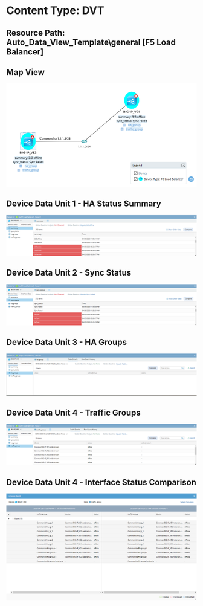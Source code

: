 # Content Type: DVT
## Resource Path: Auto_Data_View_Template\general [F5 Load Balancer]

## Map View

  ![](images/f5_ha_dvt.png)

## Device Data Unit 1 - HA Status Summary

  ![](images/f5_ha_du_01.png)

## Device Data Unit 2 - Sync Status

  ![](images/f5_ha_du_02.png)

## Device Data Unit 3 - HA Groups

  ![](images/f5_ha_du_03.png)

## Device Data Unit 4 - Traffic Groups

  ![](images/f5_ha_du_04.png)

## Device Data Unit 4 - Interface Status Comparison

  ![](images/f5_ha_du_04_compare.png)

<!-- 

# Content Type: Runbook
## NetBrain Path: Auto_Runbook_Template\ha [F5 Load Balancer]

<br/>

![](images/f5_ha_runbook_01.png)



[//]: # (This syntax works like a comment, and won't appear in any output.)

<!--

http://192.168.29.94/map.html?t=8b26ed3e-4c8c-45ac-677d-9485779ca2b3&d=3da25e68-c5bb-4425-9d8c-3eac1e53b6e0&id=97b4bc28-251b-680f-fa9b-e6ad7fcbcd80&rba=55e56c67-ec89-6270-1414-3426a41fbb33


-->

